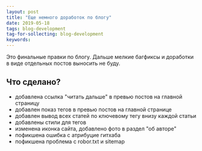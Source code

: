 ```yaml
---
layout: post
title: "Еще немного доработок по блогу"
date: 2019-05-18
tags: blog-development
tag-for-sollecting: blog-development
keywords: 
---
```


Это финальные правки по блогу. Дальше мелкие багфиксы и доработки в виде отдельных постов выносить не буду.

## Что сделано?

* добавлена ссылка "читать дальше" в превью постов на главной страницу
* добавлен показ тегов в превью постов на главной странице
* добавлен вывод всех статей по ключевому тегу внизу каждой статьи
* добавлены стили для тегов
* изменена иконка сайта, добавлено фото в раздел "об авторе"
* пофикшена ошибка с атрибуцие гитхаба
* пофикшена проблема с robor.txt и sitemap